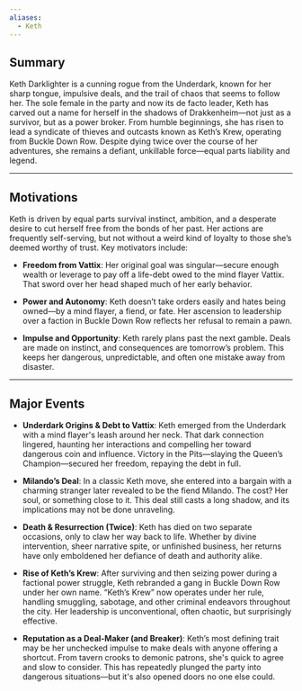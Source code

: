 ```yaml
---
aliases:
  - Keth
---
```

## **Summary**

Keth Darklighter is a cunning rogue from the Underdark, known for her sharp tongue, impulsive deals, and the trail of chaos that seems to follow her. The sole female in the party and now its de facto leader, Keth has carved out a name for herself in the shadows of Drakkenheim—not just as a survivor, but as a power broker. From humble beginnings, she has risen to lead a syndicate of thieves and outcasts known as Keth’s Krew, operating from Buckle Down Row. Despite dying twice over the course of her adventures, she remains a defiant, unkillable force—equal parts liability and legend.

---

## **Motivations**

Keth is driven by equal parts survival instinct, ambition, and a desperate desire to cut herself free from the bonds of her past. Her actions are frequently self-serving, but not without a weird kind of loyalty to those she’s deemed worthy of trust. Key motivators include:

- **Freedom from Vattix**: Her original goal was singular—secure enough wealth or leverage to pay off a life-debt owed to the mind flayer Vattix. That sword over her head shaped much of her early behavior.
    
- **Power and Autonomy**: Keth doesn’t take orders easily and hates being owned—by a mind flayer, a fiend, or fate. Her ascension to leadership over a faction in Buckle Down Row reflects her refusal to remain a pawn.
    
- **Impulse and Opportunity**: Keth rarely plans past the next gamble. Deals are made on instinct, and consequences are tomorrow’s problem. This keeps her dangerous, unpredictable, and often one mistake away from disaster.
    

---

## **Major Events**

- **Underdark Origins & Debt to Vattix**: Keth emerged from the Underdark with a mind flayer's leash around her neck. That dark connection lingered, haunting her interactions and compelling her toward dangerous coin and influence. Victory in the Pits—slaying the Queen’s Champion—secured her freedom, repaying the debt in full.
    
- **Milando’s Deal**: In a classic Keth move, she entered into a bargain with a charming stranger later revealed to be the fiend Milando. The cost? Her soul, or something close to it. This deal still casts a long shadow, and its implications may not be done unraveling.
    
- **Death & Resurrection (Twice)**: Keth has died on two separate occasions, only to claw her way back to life. Whether by divine intervention, sheer narrative spite, or unfinished business, her returns have only emboldened her defiance of death and authority alike.
    
- **Rise of Keth’s Krew**: After surviving and then seizing power during a factional power struggle, Keth rebranded a gang in Buckle Down Row under her own name. “Keth’s Krew” now operates under her rule, handling smuggling, sabotage, and other criminal endeavors throughout the city. Her leadership is unconventional, often chaotic, but surprisingly effective.
    
- **Reputation as a Deal-Maker (and Breaker)**: Keth’s most defining trait may be her unchecked impulse to make deals with anyone offering a shortcut. From tavern crooks to demonic patrons, she's quick to agree and slow to consider. This has repeatedly plunged the party into dangerous situations—but it's also opened doors no one else could.